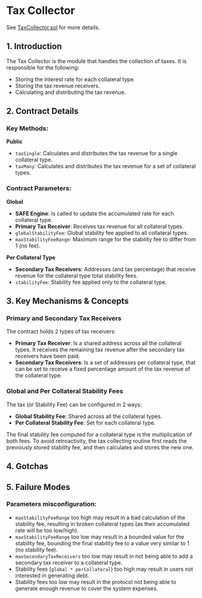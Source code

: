 # Tax Collector

See [TaxCollector.sol](/src/contracts/TaxCollector.sol/contract.TaxCollector.html) for more details.

## 1. Introduction

The Tax Collector is the module that handles the collection of taxes. It is responsible for the following:

- Storing the interest rate for each collateral type.
- Storing the tax revenue receivers.
- Calculating and distributing the tax revenue.

## 2. Contract Details

### Key Methods:

**Public**

- `taxSingle`: Calculates and distributes the tax revenue for a single collateral type.
- `taxMany`: Calculates and distributes the tax revenue for a set of collateral types.

### Contract Parameters:

**Global**

- **SAFE Engine**: Is called to update the accumulated rate for each collateral type.
- **Primary Tax Receiver**: Receives tax revenue for all collateral types.
- `globalStabilityFee`: Global stability fee applied to all collateral types.
- `maxStabilityFeeRange`: Maximum range for the stability fee to differ from 1 (no fee).

**Per Collateral Type**

- **Secondary Tax Receivers**: Addresses (and tax percentage) that receive revenue for the collateral type total stability fees.
- `stabilityFee`: Stability fee applied only to the collateral type.

## 3. Key Mechanisms & Concepts

### Primary and Secondary Tax Receivers

The contract holds 2 types of tax receivers:

- **Primary Tax Receiver**: Is a shared address across all the collateral types. It receives the remaining tax revenue after the secondary tax receivers have been paid.
- **Secondary Tax Receivers**: Is a set of addresses per collateral type, that can be set to receive a fixed percentage amount of the tax revenue of the collateral type.

### Global and Per Collateral Stability Fees

The tax (or Stability Fee) can be configured in 2 ways:

- **Global Stability Fee**: Shared across all the collateral types.
- **Per Collateral Stability Fee**: Set for each collateral type.

The final stability fee computed for a collateral type is the multiplication of both fees. To avoid retroactivity, the tax collecting routine first reads the previously stored stability fee, and then calculates and stores the new one.

## 4. Gotchas

## 5. Failure Modes

### Parameters misconfiguration:

- `maxStabilityFeeRange` too high may result in a bad calculation of the stability fee, resulting in broken collateral types (as their accumulated rate will be too low/high).
- `maxStabilityFeeRange` too low may result in a bounded value for the stability fee, bounding the final stability fee to a value very similar to 1 (no stability fee).
- `maxSecondaryTaxReceivers` too low may result in not being able to add a secondary tax receiver to a collateral type.
- Stability fees (`global * perCollateral`) too high may result in users not interested in generating debt.
- Stability fees too low may result in the protocol not being able to generate enough revenue to cover the system expenses.

